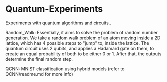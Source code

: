 # Quantum-Experiments
Experiments with quantum algorithms and circuits..

Random_Walk: Essentially, it aims to solve the problem of random number generation. We take a random walk problem of an atom moving inside a 2D lattice, which has 4 possible steps to "jump" to, inside the lattice. The quantum circuit uses 2 qubits, and applies a Hadamard gate on them, to create an equal probability of both to be either 0 or 1. After that, the outputs determine the final random step.

QCNN: MNIST classification using hybrid models (refer to QCNN/readme.md for more info)